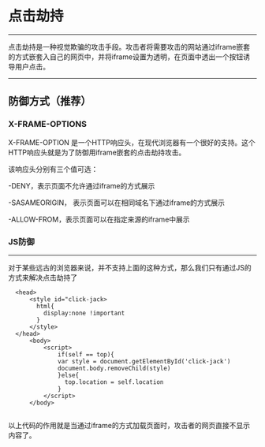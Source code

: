 # 点击劫持
---

点击劫持是一种视觉欺骗的攻击手段。攻击者将需要攻击的网站通过iframe嵌套的方式嵌套入自己的网页中，并将iframe设置为透明，在页面中透出一个按钮诱导用户点击。

---

## 防御方式（推荐）

### X-FRAME-OPTIONS

X-FRAME-OPTION 是一个HTTP响应头，在现代浏览器有一个很好的支持。这个HTTP响应头就是为了防御用iframe嵌套的点击劫持攻击。

该响应头分别有三个值可选：

-DENY，表示页面不允许通过iframe的方式展示

-SASAMEORIGIN， 表示页面可以在相同域名下通过iframe的方式展示

-ALLOW-FROM，表示页面可以在指定来源的iframe中展示

### JS防御

---

对于某些远古的浏览器来说，并不支持上面的这种方式，那么我们只有通过JS的方式来解决点击劫持了

```
  <head>
      <style id="click-jack>
        html{
          display:none !important        
        }
      </style>
  </head>
      <body>
          <script>
              if(self == top){
              var style = document.getElementById('click-jack')
              document.body.removeChild(style)
              }else{
                top.location = self.location
              }
          </script>
      </body>
  
```

以上代码的作用就是当通过iframe的方式加载页面时，攻击者的网页直接不显示内容了。
